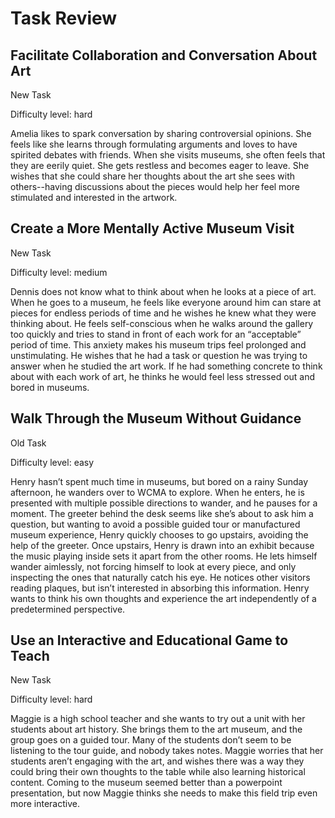 # Task Review

## Facilitate Collaboration and Conversation About Art 

New Task

Difficulty level: hard

Amelia likes to spark conversation by sharing controversial opinions. She feels like she learns through formulating arguments
and loves to have spirited debates with friends. When she visits museums, she often feels that they are eerily quiet. She gets
restless and becomes eager to leave. She wishes that she could share her thoughts about the art she sees with others--having
discussions about the pieces would help her feel more stimulated and interested in the artwork.

## Create a More Mentally Active Museum Visit

New Task

Difficulty level: medium

Dennis does not know what to think about when he looks at a piece of art. When he goes to a museum, he feels like everyone
around him can stare at pieces for endless periods of time and he wishes he knew what they were thinking about. He feels 
self-conscious when he walks around the gallery too quickly and tries to stand in front of each work for an “acceptable” 
period of time. This anxiety makes his museum trips feel prolonged and unstimulating. He wishes that he had a task or question 
he was trying to answer when he studied the art work. If he had something concrete to think about with each work of art, he 
thinks he would feel less stressed out and bored in museums. 

## Walk Through the Museum Without Guidance

Old Task

Difficulty level: easy

Henry hasn’t spent much time in museums, but bored on a rainy Sunday afternoon, he wanders over to WCMA to explore. When he enters, he is presented with multiple possible directions to wander, and he pauses for a moment. The greeter behind the desk seems like she’s about to ask him a question, but wanting to avoid a possible guided tour or manufactured museum experience, Henry quickly chooses to go upstairs, avoiding the help of the greeter. Once upstairs, Henry is drawn into an exhibit because the music playing inside sets it apart from the other rooms. He lets himself wander aimlessly, not forcing himself to look at every piece, and only inspecting the ones that naturally catch his eye. He notices other visitors reading plaques, but isn’t interested in absorbing this information. Henry wants to think his own thoughts and experience the art independently of a predetermined perspective.

## Use an Interactive and Educational Game to Teach

New Task

Difficulty level: hard

Maggie is a high school teacher and she wants to try out a unit with her students about art history. She brings them to the art museum, and the group goes on a guided tour. Many of the students don’t seem to be listening to the tour guide, and nobody takes notes. Maggie worries that her students aren’t engaging with the art, and wishes there was a way they could bring their own thoughts to the table while also learning historical content. Coming to the museum seemed better than a powerpoint presentation, but now Maggie thinks she needs to make this field trip even more interactive.


